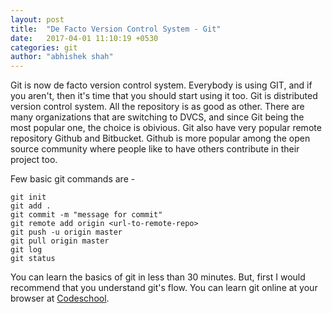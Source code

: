 ```yaml
---
layout: post
title:  "De Facto Version Control System - Git"
date:   2017-04-01 11:10:19 +0530
categories: git
author: "abhishek shah"
---
```


Git is now de facto version control system. Everybody is using GIT, and if you aren't, then it's time that you should start using it too. 
Git is distributed version control system. All the repository is as good as other. There are many organizations that are switching to DVCS, and since Git being the most popular one, the choice is obivious. Git also have very popular remote repository Github and Bitbucket. Github is more popular among the open source community where people like to have others contribute in their project too.  

Few basic git commands are - 

```
git init
git add .
git commit -m "message for commit"
git remote add origin <url-to-remote-repo>
git push -u origin master
git pull origin master
git log
git status
```

You can learn the basics of git in less than 30 minutes. But, first I would recommend that you understand git's flow. You can learn git online at your browser at [Codeschool](https://try.github.io/).










	

















